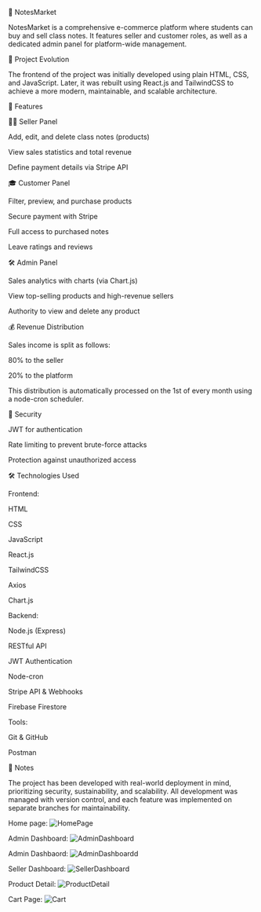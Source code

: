 📘 NotesMarket

NotesMarket is a comprehensive e-commerce platform where students can buy and sell class notes. It features seller and customer roles, as well as a dedicated admin panel for platform-wide management.



🧠 Project Evolution

The frontend of the project was initially developed using plain HTML, CSS, and JavaScript. Later, it was rebuilt using React.js and TailwindCSS to achieve a more modern, maintainable, and scalable architecture.





🚀 Features

👨‍🏫 Seller Panel

Add, edit, and delete class notes (products)

View sales statistics and total revenue

Define payment details via Stripe API




🎓 Customer Panel

Filter, preview, and purchase products

Secure payment with Stripe

Full access to purchased notes

Leave ratings and reviews




🛠️ Admin Panel

Sales analytics with charts (via Chart.js)

View top-selling products and high-revenue sellers

Authority to view and delete any product




💰 Revenue Distribution

Sales income is split as follows:

80% to the seller

20% to the platform

This distribution is automatically processed on the 1st of every month using a node-cron scheduler.




🔐 Security

JWT for authentication

Rate limiting to prevent brute-force attacks

Protection against unauthorized access




🛠️ Technologies Used

Frontend:

HTML

CSS

JavaScript

React.js

TailwindCSS

Axios

Chart.js



Backend:

Node.js (Express)

RESTful API

JWT Authentication

Node-cron

Stripe API & Webhooks

Firebase Firestore


Tools:

Git & GitHub

Postman


📎 Notes

The project has been developed with real-world deployment in mind, prioritizing security, sustainability, and scalability. All development was managed with version control, and each feature was implemented on separate branches for maintainability.


Home page:
![HomePage](https://github.com/user-attachments/assets/d3fdf6c9-1dd2-473b-8e21-909b2b6c7cf6)


Admin Dashboard:
![AdminDashboard](https://github.com/user-attachments/assets/0e8c67e3-2e68-475a-becd-c0ed4ea75d65)

Admin Dashbaord:
![AdminDashboardd](https://github.com/user-attachments/assets/ae3d8a94-cf31-4590-9ac5-1ed9cbe11313)


Seller Dashboard:
![SellerDashboard](https://github.com/user-attachments/assets/1ef3c0de-c388-41d1-911f-9e6fe3deb482)


Product Detail:
![ProductDetail](https://github.com/user-attachments/assets/4c65e017-0d7b-47b8-9154-6b7547588a54)


Cart Page:
![Cart](https://github.com/user-attachments/assets/4b391aa3-c668-4236-a0bc-94c949985ab3)


